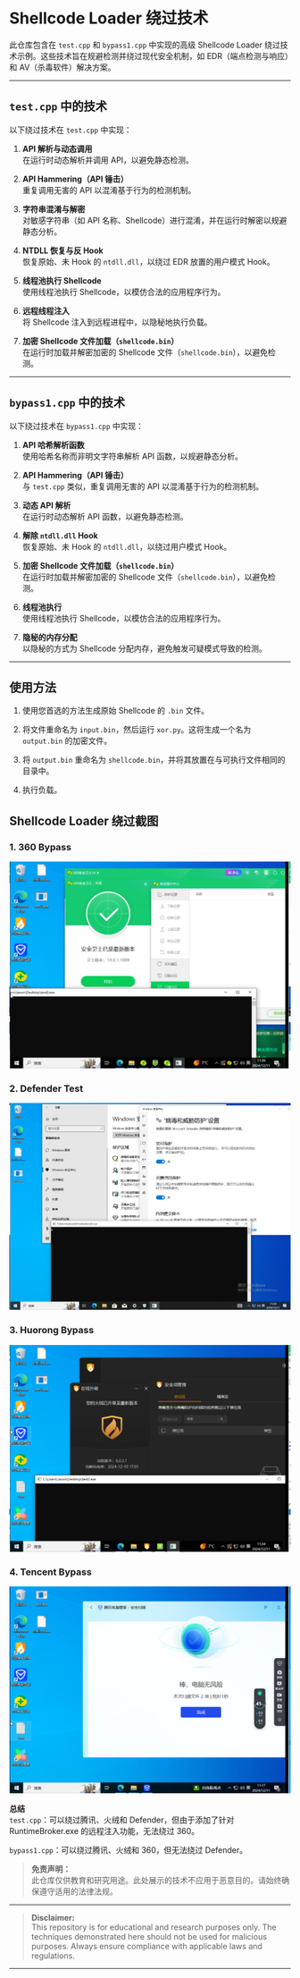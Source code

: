 # Shellcode Loader 绕过技术  

此仓库包含在 `test.cpp` 和 `bypass1.cpp` 中实现的高级 Shellcode Loader 绕过技术示例。这些技术旨在规避检测并绕过现代安全机制，如 EDR（端点检测与响应）和 AV（杀毒软件）解决方案。  

---  

## `test.cpp` 中的技术  

以下绕过技术在 `test.cpp` 中实现：  

1. **API 解析与动态调用**  
   在运行时动态解析并调用 API，以避免静态检测。  

2. **API Hammering（API 锤击）**  
   重复调用无害的 API 以混淆基于行为的检测机制。  

3. **字符串混淆与解密**  
   对敏感字符串（如 API 名称、Shellcode）进行混淆，并在运行时解密以规避静态分析。  

4. **NTDLL 恢复与反 Hook**  
   恢复原始、未 Hook 的 `ntdll.dll`，以绕过 EDR 放置的用户模式 Hook。  

5. **线程池执行 Shellcode**  
   使用线程池执行 Shellcode，以模仿合法的应用程序行为。  

6. **远程线程注入**  
   将 Shellcode 注入到远程进程中，以隐秘地执行负载。  

7. **加密 Shellcode 文件加载（`shellcode.bin`）**  
   在运行时加载并解密加密的 Shellcode 文件（`shellcode.bin`），以避免检测。  

---  

## `bypass1.cpp` 中的技术  

以下绕过技术在 `bypass1.cpp` 中实现：  

1. **API 哈希解析函数**  
   使用哈希名称而非明文字符串解析 API 函数，以规避静态分析。  

2. **API Hammering（API 锤击）**  
   与 `test.cpp` 类似，重复调用无害的 API 以混淆基于行为的检测机制。  

3. **动态 API 解析**  
   在运行时动态解析 API 函数，以避免静态检测。  

4. **解除 `ntdll.dll` Hook**  
   恢复原始、未 Hook 的 `ntdll.dll`，以绕过用户模式 Hook。  

5. **加密 Shellcode 文件加载（`shellcode.bin`）**  
   在运行时加载并解密加密的 Shellcode 文件（`shellcode.bin`），以避免检测。  

6. **线程池执行**  
   使用线程池执行 Shellcode，以模仿合法的应用程序行为。  

7. **隐秘的内存分配**  
   以隐秘的方式为 Shellcode 分配内存，避免触发可疑模式导致的检测。  

---  

## 使用方法  

1. 使用您首选的方法生成原始 Shellcode 的 `.bin` 文件。  

2. 将文件重命名为 `input.bin`，然后运行 `xor.py`。这将生成一个名为 `output.bin` 的加密文件。  

3. 将 `output.bin` 重命名为 `shellcode.bin`，并将其放置在与可执行文件相同的目录中。  

4. 执行负载。  

## Shellcode Loader 绕过截图  

### 1. 360 Bypass  
![360 Bypass](https://github.com/Answerr/shellcode_loader_bypass/blob/main/images/360_bypass1.png)  

### 2. Defender Test  
![Defender Test](https://github.com/Answerr/shellcode_loader_bypass/blob/main/images/Defender_test.png)  

### 3. Huorong Bypass  
![Huorong Bypass](https://github.com/Answerr/shellcode_loader_bypass/blob/main/images/huorong_bypass1.png)  

### 4. Tencent Bypass  
![Tencent Bypass](https://github.com/Answerr/shellcode_loader_bypass/blob/main/images/tencent_bypass1.png)

**总结**  
`test.cpp`：可以绕过腾讯、火绒和 Defender，但由于添加了针对 RuntimeBroker.exe 的远程注入功能，无法绕过 360。  

`bypass1.cpp`：可以绕过腾讯、火绒和 360，但无法绕过 Defender。  

> **免责声明：**  
> 此仓库仅供教育和研究用途。此处展示的技术不应用于恶意目的。请始终确保遵守适用的法律法规。  

---  

> **Disclaimer:**  
> This repository is for educational and research purposes only. The techniques demonstrated here should not be used for malicious purposes. Always ensure compliance with applicable laws and regulations.

---
